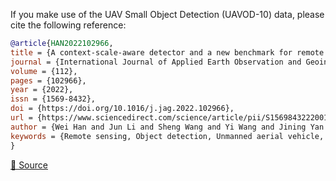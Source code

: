 If you make use of the UAV Small Object Detection (UAVOD-10) data, please cite the following reference:

```bibtex
@article{HAN2022102966,
title = {A context-scale-aware detector and a new benchmark for remote sensing small weak object detection in unmanned aerial vehicle images},
journal = {International Journal of Applied Earth Observation and Geoinformation},
volume = {112},
pages = {102966},
year = {2022},
issn = {1569-8432},
doi = {https://doi.org/10.1016/j.jag.2022.102966},
url = {https://www.sciencedirect.com/science/article/pii/S1569843222001595},
author = {Wei Han and Jun Li and Sheng Wang and Yi Wang and Jining Yan and Runyu Fan and Xiaohan Zhang and Lizhe Wang},
keywords = {Remote sensing, Object detection, Unmanned aerial vehicle, High-resolution remote sensing},
}
```

[🔗 Source](https://www.sciencedirect.com/science/article/pii/S1569843222001595)
